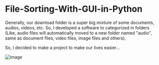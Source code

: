 # File-Sorting-With-GUI-in-Python
Generally, our download folder is a super big mixture of some documents, audios, videos, etc. So, I developed a software to categorized in folders (Like, audio files will automatically moved to a new folder named "audio", same as document files, video files, image files and others).

So, I decided to make a project to make our lives easier...

![image](https://user-images.githubusercontent.com/67258482/117633147-65bf1180-b19b-11eb-8b00-2690a0cbd2a3.png)
